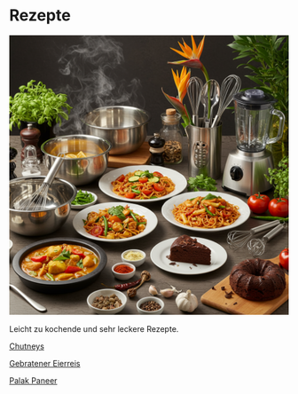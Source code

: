 # Rezepte

![Banner](/banner.png)

Leicht zu kochende und sehr leckere Rezepte.

[Chutneys](/recipes/chutneys.md)

[Gebratener Eierreis](/recipes/gebratener-eierreis.md)

[Palak Paneer](/recipes/palak-paneer.md)
